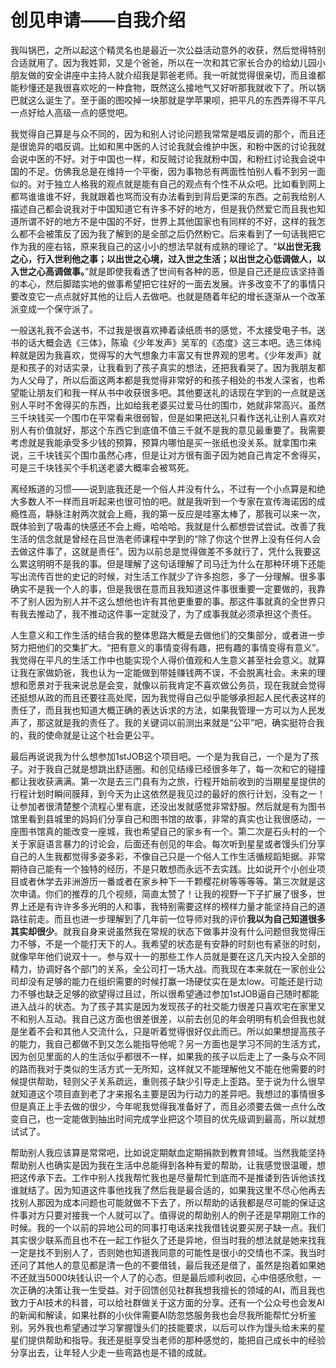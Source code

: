 # 创见申请——自我介绍

我叫锅巴，之所以起这个精灵名也是最近一次公益活动意外的收获，然后觉得特别合适就用了。因为我姓郭，又是个爸爸，所以在一次和其它家长合办的给幼儿园小朋友做的安全讲座中主持人就介绍我是郭爸老师。我一听就觉得很亲切，而且谁都能秒懂还是我很喜欢吃的一种食物，既然这么接地气又好听那我就收下了。所以锅巴就这么诞生了。至于画的图咬掉一块那就是学苹果呗，把平凡的东西弄得不平凡一点好给人高级一点的感觉吧。

 

我觉得自己算是与众不同的，因为和别人讨论问题我常常是唱反调的那个，而且还是很诡异的唱反调。比如和黑中医的人讨论我就会维护中医，和粉中医的讨论我就会说中医的不好。对于中国也一样，和反贼讨论我就粉中国，和粉红讨论我会说中国的不足。仿佛我总是在维持一个平衡，因为事物总有两面性怕别人看不到另一面似的。对于独立人格我的观点就是能有自己的观点有个性不从众吧。比如看到网上都骂谁谁谁不好，我就跟着也骂而没有办法看到到背后更深的东西。之前我给别人描述自己都会说我对于中国知道它有许多不好的地方，但是我仍然爱它而且我也知道所谓不好的地方不是中国的不好，世界上其他国家也有同样的不好，这样的我怎么都不会被策反了因为我了解到的是全部之后仍然粉它。后来看到了一句话我把它作为我的座右铭，原来我自己的这小小的想法早就有成熟的理论了。“**以出世无我之心，行入世利他之事；以出世之心境，过入世之生活；以出世之心低调做人，以入世之心高调做事。**”就是即使我看透了世间有各种的恶，但是自己还是应该坚持善的本心，然后脚踏实地的做事希望把它往好的一面去发展。许多改变不了的事情只要改变它一点点就好其他的让后人去做吧。也就是随着年纪的增长逐渐从一个改革派变成一个保守派了。

一般送礼我不会送书，不过我是很喜欢捧着读纸质书的感觉，不太接受电子书。送书的话大概会选《三体》，陈瑜《少年发声》吴军的《态度》这三本吧。选三体纯粹就是因为我喜欢，觉得写的大气想象力丰富又有世界观的思考。《少年发声》就是和孩子的对话实录，让我看到了孩子真实的想法，还把我看哭了。因为我朋友都为人父母了，所以后面这两本都是我觉得非常好的和孩子相处的书发人深省，也希望能让朋友们和我一样从书中收获很多吧。其他要送礼的话现在学到的一点就是送别人平时不舍得买的东西，比如给我老婆买过爱马仕的围巾，她就非常高兴。虽然三千块钱买一个围巾在平常看来很弱智，但是如果把送礼只看作送礼让别人喜欢对别人有价值就好，那这个东西它到底值不值三千就不是我的意见最重要了。我需要考虑就是我能承受多少钱的预算，预算内哪怕是买一张纸也没关系。就拿围巾来说，三千块钱买个围巾虽然心疼，但是让对方很有面子因为她自己肯定不舍得买，可是三千块钱买个手机送老婆大概率会被骂死。

离经叛道的习惯——说到底我还是一个俗人并没有什么，不过有一个小点算是和绝大多数人不一样而且听起来也很可怕的吧。就是我听到一个专家在宣传海诺因的成瘾性高，静脉注射两次就会上瘾，我的第一反应是哇塞太棒了，那我可以来一次，既体验到了吸毒的快感还不会上瘾，哈哈哈。我就是什么都想尝试尝试。改善了我生活的信念就是曾经在吕世浩老师课程中学到的“除了你这个世界上没有任何人会去做这件事了，这就是责任”。因为以前总是觉得做差不多就行了，凭什么我要这么累这明明不是我的事。但是理解了这句话理解了司马迁为什么在那种环境下还能写出流传百世的史记的时候，对生活工作就少了许多抱怨，多了一分理解。很多事确实不是我一个人的事，但是我很在意而且我知道这件事很重要一定要做的，我靠不了别人因为别人并不这么想他也许有其他更重要的事。那这件事就真的全世界只有我去推动了，我不推动这件事一定就没了，为了成事我就必须承担这个责任。

人生意义和工作生活的结合我的整体思路大概是去做他们的交集部分，或者进一步努力把他们的交集扩大。“把有意义的事情变得有趣，把有趣的事情变得有意义”。我觉得在平凡的生活工作中也能实现个人得价值观和人生意义甚至社会意义。就算让我在家做奶爸，我也认为一定能做到带娃赚钱两不误，不会脱离社会。未来的理想和愿景对于我来说总是会变，就像以前我肯定不喜欢做公务员，现在我就会觉得还挺想从政的而且还要往高处爬，因为我觉得自己似乎能够承担起人民代表这样的责任了，而且我也知道大概正确的表达诉求的方法，如果我管理一方可以为人民发声了，那这就是我的责任了。我的关键词以前测出来就是“公平”吧，确实挺符合我的，我的使命就是让这个社会更公平。

最后再说说我为什么想参加1stJOB这个项目吧。一个是为我自己，一个是为了孩子。对于我自己就是想跳出舒适圈。和创见结缘已经很多年了，每一次和它的碰撞都让我收获满满。第一次是去三门县有为之旅，行程开始前收到的当期星星提供的行程计划时瞬间膜拜，到今天为止这依然是我见过的最好的旅行计划，没有之一！让参加者很清楚整个流程心里有底，还没出发就感觉非常舒服。然后就是有为图书馆里看到县城里的妈妈们分享自己和图书馆的故事，非常的真实也让我很感动，一座图书馆真的能改变一座城，我也希望自己的家乡有一个。第二次是石头村的一个关于家庭语言暴力的讨论会，后面还有创见的年会。每次听到星星或者馒头们分享自己的人生我都觉得多姿多彩，不像自己只是一个俗人工作生活循规蹈矩据。非常期待自己能有一个独特的经历，不是只敢想而永远不去实践。比如说开个小创业项目或者休学去非洲游历一番或者在家乡种下一千颗樱花树等等等等。第三次就是这次申请。你们的推荐的几个视频，简直太赞了！让我的视野一下子扩展了很多，世界上还是有许许多多光明的人和事，我特别需要这样的榜样力量才能坚持自己的道路往前走。而且也进一步理解到了几年前一位导师对我的评价**我以为自己知道很多其实却很少**。就我自身来说虽然我在常规的状态下做事并没有什么问题但我觉得压力不够，不是一个能打天下的人。我希望的状态是有安静的时刻也有紧张的时刻，就像早年他们说双十一。参与双十一的那些工作人员就是要在这几天内投入全部的精力，协调好各个部门的关系，全公司打一场大战。而我现在本来就在一家创业公司却没有足够的能力在组织需要的时候打赢一场硬仗实在是太low。可能还是行动力不够也缺乏足够的欲望得过且过，所以很希望通过参加1stJOB逼自己随时都能进入战斗的状态。为了孩子其实是因为发现孩子的社交能力很差只喜欢宅在家里又不和别人互动。我自己这方面也很差很差，以前去创见的年会明明有机会但我也就是坐着不会和其他人交流什么，只是听着觉得很好仅此而已。所以如果想提高孩子的能力，我自己都做不到又怎么能指导他呢？另一方面也是学习不同的生活方式，因为创见里面的人的生活似乎都很不一样，如果我的孩子以后走上了一条与众不同的路而我对于类似的生活方式一无所知，这样就又不能理解他又不能在他需要的时候提供帮助，轻则父子关系疏远，重则孩子缺少引导走上歪路。至于说为什么很早就知道这个项目直到老了才来报名主要是因为行动力的差异吧。我想过的事情很多但是真正上手去做的很少，今年呢我觉得我准备好了，而且必须要去做一点什么改变自己，也一定能做到抽出时间完成学业把这个项目的优先级调到最高，所以就想试试了。

帮助别人我应该算是常常吧，比如说定期献血定期捐款到教育领域。当然我能坚持帮助别人也确实是因为我在生活中总能得到各种有爱的帮助，让我感觉很温暖，想把这传承下去。工作中别人找我帮忙我也是尽量帮忙到底而不是推诿到告诉他该找谁就结了。因为知道这件事他找我了然后我是最合适的，如果我这里不尽心他再去找别人那因为成本问题也可能就做不下去了，所以帮助的话我都是尽可能的保证这件事对方只要对接我一个人就可以了。值得说的帮助别人的例子还是早期刚工作的时候。我的一个以前的异地公司的同事打电话来找我借钱说要买房子缺一点。我们其实很少联系而且也不在一起工作挺久了还是异地，但当时我的想法就是她来找我一定是找不到别人了，否则她也知道我同意的可能性是很小的交情也不深。我当时还问了其他人的意见都是清一色的不要借钱，最后我还是借了，虽然是抱着如果她不还就当5000块钱认识一个人了的心态。但是最后顺利收回，心中倍感欣慰，一次正确的决策让我一生受益。对于回馈创见社群我想我擅长的领域的AI，而且我也致力于AI技术的科普，可以给社群做关于这方面的分享。还有一个公众号也会发AI的新闻和解读，如果社群的小伙伴需要AI防忽悠服务我也会尽我所能帮忙分析鉴别。另外我也希望通过学习掌握馒头们的技能要求，以后可以作为馒头给未来的星星们提供帮助和指导。我还是挺享受当老师的那种感觉的，能把自己成长中的经验分享出去，让年轻人少走一些弯路也是不错的成就。